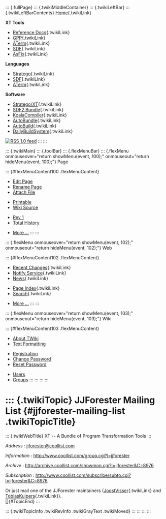 ::: {.fullPage}
::: {.twikiMiddleContainer}
::: {.twikiLeftBar}
::: {.twikiLeftBarContents}
[Home](WebHome){.twikiLink}

**XT Tools**

-   [Reference Docs](ToolReference){.twikiLink}
-   [GPP](GenericPrettyPrinter){.twikiLink}
-   [ATerm](ATermTools){.twikiLink}
-   [SDF](SdfTools){.twikiLink}
-   [AsFix](AsFixTools){.twikiLink}

**Languages**

-   [Stratego](../Stratego/WebHome){.twikiLink}
-   [SDF](../Sdf/WebHome){.twikiLink}
-   [ATerm](ATermFormat){.twikiLink}

**Software**

-   [Stratego/XT](../Stratego/StrategoDownload){.twikiLink}
-   [SDF2 Bundle](../Sdf/SdfBundle){.twikiLink}
-   [KoalaCompiler](KoalaCompiler){.twikiLink}
-   [AutoBundle](AutoBundle){.twikiLink}
-   [AutoBuild](AutoBuild){.twikiLink}
-   [DailyBuildSystem](DailyBuildSystem){.twikiLink}

[![](http://www.program-transformation.org/twiki/pub/rss.gif "RSS 1.0 feed")](http://www.program-transformation.org/twiki/bin/view/Tools/WebRss?skin=rss)
:::
:::

::: {.twikiMain}
::: {.toolBar}
::: {.flexMenuBar}
::: {.flexMenu onmouseover="return showMenu(event, 100);" onmouseout="return hideMenu(event, 100);"}
Page

::: {#flexMenuContent100 .flexMenuContent}
-   [Edit
    Page](http://www.program-transformation.org/edit/Tools/JJForesterMailingList?t=1536826789)
-   [Rename
    Page](http://www.program-transformation.org/rename/Tools/JJForesterMailingList)
-   [Attach
    File](http://www.program-transformation.org/attach/Tools/JJForesterMailingList)

<!-- -->

-   [Printable](http://www.program-transformation.org/view/Tools/JJForesterMailingList?skin=print.pattern)
-   [Wiki
    Source](http://www.program-transformation.org/view/Tools/JJForesterMailingList?skin=text&raw=on&contenttype=text/plain)

<!-- -->

-   [Rev
    1](http://www.program-transformation.org/view/Tools/JJForesterMailingList?rev=1.1)
-   [Total
    History](http://www.program-transformation.org/rdiff/Tools/JJForesterMailingList)

<!-- -->

-   [More
    \...](http://www.program-transformation.org/oops/Tools/JJForesterMailingList?template=oopsmore&param1=1.1&param2=1.1)
:::
:::

::: {.flexMenu onmouseover="return showMenu(event, 102);" onmouseout="return hideMenu(event, 102);"}
Web

::: {#flexMenuContent102 .flexMenuContent}
-   [Recent Changes](WebChanges){.twikiLink}
-   [Notify Service](WebNotify){.twikiLink}
-   [News](WebNews){.twikiLink}

<!-- -->

-   [Page Index](WebIndex){.twikiLink}
-   [Search](WebSearch){.twikiLink}

<!-- -->

-   [More
    \...](http://www.program-transformation.org/oops/Tools/JJForesterMailingList?template=oopsmore&param1=1.1&param2=1.1)
:::
:::

::: {.flexMenu onmouseover="return showMenu(event, 103);" onmouseout="return hideMenu(event, 103);"}
Wiki

::: {#flexMenuContent103 .flexMenuContent}
-   [About
    TWiki](http://www.program-transformation.org/view/TWiki/WebHome)
-   [Text
    Formatting](http://www.program-transformation.org/view/TWiki/TextFormattingRules)

<!-- -->

-   [Registration](http://www.program-transformation.org/view/TWiki/TWikiRegistration)
-   [Change
    Password](http://www.program-transformation.org/view/TWiki/ChangePassword)
-   [Reset
    Password](http://www.program-transformation.org/view/TWiki/ResetPassword)

<!-- -->

-   [Users](http://www.program-transformation.org/view/Main/TWikiUsers)
-   [Groups](http://www.program-transformation.org/view/Main/TWikiGroups)
:::
:::
:::
:::

::: {.twikiTopic}
JJForester Mailing List {#jjforester-mailing-list .twikiTopicTitle}
=======================

::: {.twikiWebTitle}
XT \-- A Bundle of Program Transformation Tools
:::

*Address* : <jjforester@coollist.com>

*Information* : <http://www.coollist.com/group.cgi?l=jjforester>

*Archive* :
<http://archive.coollist.com/showmon.cgi?l=jjforester&C=8976>

*Subscription* :
<http://www.coollist.com/subscribe/subto.cgi?l=jjforester&C=8976>

Or just mail one of the JJForester maintainers
([JoostVisser](../Transform/JoostVisser){.twikiLink} and
[TobiasKuipers](../Transform/TobiasKuipers){.twikiLink}).\
[]{#TopicEnd}
:::

::: {.twikiTopicInfo .twikiRevInfo .twikiGrayText .twikiMoved}
:::
:::
:::
:::
